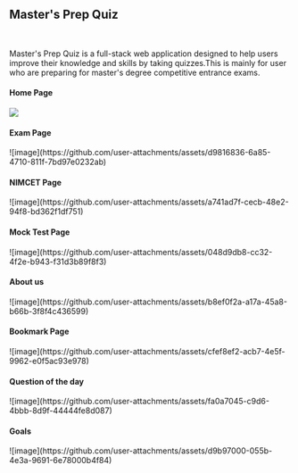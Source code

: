 <h2>Master's Prep Quiz</h2>
<br>
<p>Master's Prep Quiz is a full-stack web application designed to help users improve their knowledge and skills by taking quizzes.This is mainly for user who are preparing for master's degree competitive entrance exams. </p>
<h4>Home Page</h4>
<img src="https://github-production-user-asset-6210df.s3.amazonaws.com/181923514/382221663-1d6470a5-39ab-44ee-a9a6-d7e615d0c1cb.png?X-Amz-Algorithm=AWS4-HMAC-SHA256&X-Amz-Credential=AKIAVCODYLSA53PQK4ZA%2F20241101%2Fus-east-1%2Fs3%2Faws4_request&X-Amz-Date=20241101T080025Z&X-Amz-Expires=300&X-Amz-Signature=d8f648e30e9ccee5cbd573f413ba1ae1176484301c040973953d7a8958c58221&X-Amz-SignedHeaders=host">
<h4>Exam Page</h4>
![image](https://github.com/user-attachments/assets/d9816836-6a85-4710-811f-7bd97e0232ab)
<h4>NIMCET Page</h4>
![image](https://github.com/user-attachments/assets/a741ad7f-cecb-48e2-94f8-bd362f1df751)
<h4>Mock Test Page</h4>
![image](https://github.com/user-attachments/assets/048d9db8-cc32-4f2e-b943-f31d3b89f8f3)
<h4>About us</h4>
![image](https://github.com/user-attachments/assets/b8ef0f2a-a17a-45a8-b66b-3f8f4c436599)
<h4>Bookmark Page</h4>
![image](https://github.com/user-attachments/assets/cfef8ef2-acb7-4e5f-9962-e0f5ac93e978)
<h4>Question of the day</h4>
![image](https://github.com/user-attachments/assets/fa0a7045-c9d6-4bbb-8d9f-44444fe8d087)
<h4>Goals</h4>
![image](https://github.com/user-attachments/assets/d9b97000-055b-4e3a-9691-6e78000b4f84)

